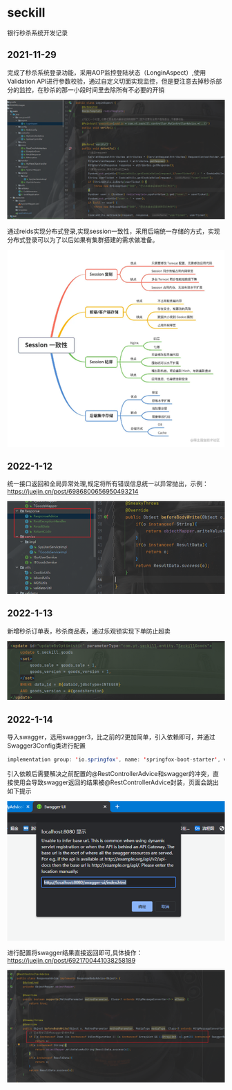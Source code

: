 # seckill
银行秒杀系统开发记录
## 2021-11-29

完成了秒杀系统登录功能，采用AOP监控登陆状态（LonginAspect）,使用Validation API进行参数校验，通过自定义切面实现监控，但是要注意去掉秒杀部分的监控，在秒杀的那一小段时间里去除所有不必要的开销

![image-20220111144255005](README.images/image-20220111144255005.png)

通过reids实现分布式登录,实现session一致性，采用后端统一存储的方式，实现分布式登录可以为了以后如果有集群搭建的需求做准备。

<img src="README.images/1735a37e17e67100tplv-t2oaga2asx-watermark.awebp" alt="img" style="zoom: 67%;" />

## 2022-1-12

统一接口返回和全局异常处理,规定将所有错误信息统一以异常抛出，示例：https://juejin.cn/post/6986800656950493214

![image-20220112215356823](README.images/image-20220112215356823.png)

## 2022-1-13

新增秒杀订单表，秒杀商品表，通过乐观锁实现下单防止超卖

![image-20220113213447061](README.images/image-20220113213447061.png)

## 2022-1-14

导入swagger，选用swagger3，比之前的2更加简单，引入依赖即可，并通过Swagger3Config类进行配置

```java
implementation group: 'io.springfox', name: 'springfox-boot-starter', version: '3.0.0'
```

引入依赖后需要解决之前配置的@RestControllerAdvice和swagger的冲突，直接使用会导致swagger返回的结果被@RestControllerAdvice封装，页面会跳出如下提示

![image-20220114123643600](README.images/image-20220114123643600.png)

进行配置将swagger结果直接返回即可,具体操作：https://juejin.cn/post/6921700441038258189

![image-20220114123816959](README.images/image-20220114123816959.png)

